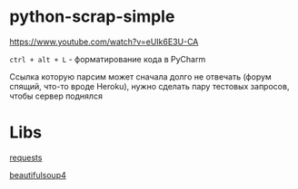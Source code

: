 # python-scrap-simple

https://www.youtube.com/watch?v=eUIk6E3U-CA

`ctrl + alt + L` - форматирование кода в PyCharm

Ссылка которую парсим может сначала долго не отвечать (форум спящий, что-то вроде Heroku), нужно сделать пару тестовых запросов, чтобы сервер поднялся

# Libs

[requests](https://2.python-requests.org/en/master/)

[beautifulsoup4](https://pypi.org/project/beautifulsoup4/)
